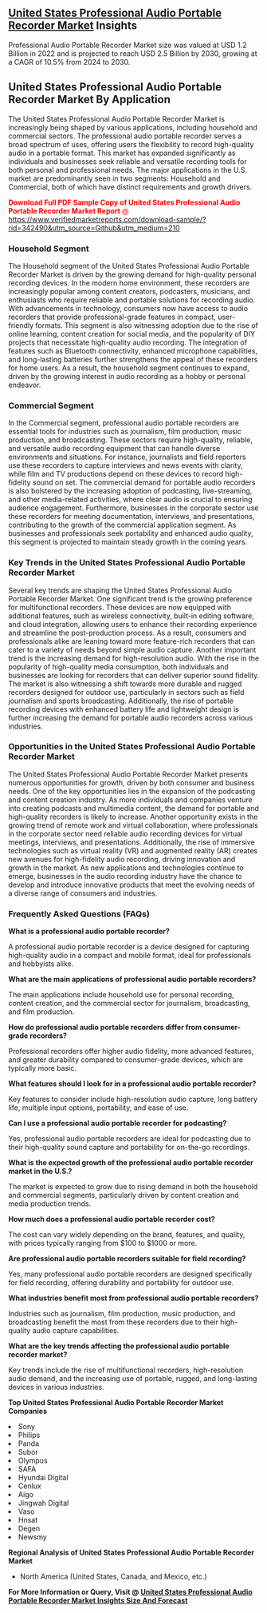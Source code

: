 <h2><a href="https://www.verifiedmarketreports.com/download-sample/?rid=342490&amp;utm_source=Github&amp;utm_medium=210" target="_blank">United States Professional Audio Portable Recorder Market</a> Insights</h2><p>Professional Audio Portable Recorder Market size was valued at USD 1.2 Billion in 2022 and is projected to reach USD 2.5 Billion by 2030, growing at a CAGR of 10.5% from 2024 to 2030.</p><p><h2>United States Professional Audio Portable Recorder Market By Application</h2><p>The United States Professional Audio Portable Recorder Market is increasingly being shaped by various applications, including household and commercial sectors. The professional audio portable recorder serves a broad spectrum of uses, offering users the flexibility to record high-quality audio in a portable format. This market has expanded significantly as individuals and businesses seek reliable and versatile recording tools for both personal and professional needs. The major applications in the U.S. market are predominantly seen in two segments: Household and Commercial, both of which have distinct requirements and growth drivers. <p><span class=""><span style="color: #ff0000;"><strong>Download Full PDF Sample Copy of United States Professional Audio Portable Recorder Market Report</strong> @ </span><a href="https://www.verifiedmarketreports.com/download-sample/?rid=342490&amp;utm_source=Github&amp;utm_medium=210" target="_blank">https://www.verifiedmarketreports.com/download-sample/?rid=342490&amp;utm_source=Github&amp;utm_medium=210</a></span></p></p><h3>Household Segment</h3><p>The Household segment of the United States Professional Audio Portable Recorder Market is driven by the growing demand for high-quality personal recording devices. In the modern home environment, these recorders are increasingly popular among content creators, podcasters, musicians, and enthusiasts who require reliable and portable solutions for recording audio. With advancements in technology, consumers now have access to audio recorders that provide professional-grade features in compact, user-friendly formats. This segment is also witnessing adoption due to the rise of online learning, content creation for social media, and the popularity of DIY projects that necessitate high-quality audio recording. The integration of features such as Bluetooth connectivity, enhanced microphone capabilities, and long-lasting batteries further strengthens the appeal of these recorders for home users. As a result, the household segment continues to expand, driven by the growing interest in audio recording as a hobby or personal endeavor.</p><h3>Commercial Segment</h3><p>In the Commercial segment, professional audio portable recorders are essential tools for industries such as journalism, film production, music production, and broadcasting. These sectors require high-quality, reliable, and versatile audio recording equipment that can handle diverse environments and situations. For instance, journalists and field reporters use these recorders to capture interviews and news events with clarity, while film and TV productions depend on these devices to record high-fidelity sound on set. The commercial demand for portable audio recorders is also bolstered by the increasing adoption of podcasting, live-streaming, and other media-related activities, where clear audio is crucial to ensuring audience engagement. Furthermore, businesses in the corporate sector use these recorders for meeting documentation, interviews, and presentations, contributing to the growth of the commercial application segment. As businesses and professionals seek portability and enhanced audio quality, this segment is projected to maintain steady growth in the coming years.</p><h3>Key Trends in the United States Professional Audio Portable Recorder Market</h3><p>Several key trends are shaping the United States Professional Audio Portable Recorder Market. One significant trend is the growing preference for multifunctional recorders. These devices are now equipped with additional features, such as wireless connectivity, built-in editing software, and cloud integration, allowing users to enhance their recording experience and streamline the post-production process. As a result, consumers and professionals alike are leaning toward more feature-rich recorders that can cater to a variety of needs beyond simple audio capture. Another important trend is the increasing demand for high-resolution audio. With the rise in the popularity of high-quality media consumption, both individuals and businesses are looking for recorders that can deliver superior sound fidelity. The market is also witnessing a shift towards more durable and rugged recorders designed for outdoor use, particularly in sectors such as field journalism and sports broadcasting. Additionally, the rise of portable recording devices with enhanced battery life and lightweight design is further increasing the demand for portable audio recorders across various industries.</p><h3>Opportunities in the United States Professional Audio Portable Recorder Market</h3><p>The United States Professional Audio Portable Recorder Market presents numerous opportunities for growth, driven by both consumer and business needs. One of the key opportunities lies in the expansion of the podcasting and content creation industry. As more individuals and companies venture into creating podcasts and multimedia content, the demand for portable and high-quality recorders is likely to increase. Another opportunity exists in the growing trend of remote work and virtual collaboration, where professionals in the corporate sector need reliable audio recording devices for virtual meetings, interviews, and presentations. Additionally, the rise of immersive technologies such as virtual reality (VR) and augmented reality (AR) creates new avenues for high-fidelity audio recording, driving innovation and growth in the market. As new applications and technologies continue to emerge, businesses in the audio recording industry have the chance to develop and introduce innovative products that meet the evolving needs of a diverse range of consumers and industries.</p><h3>Frequently Asked Questions (FAQs)</h3><p><strong>What is a professional audio portable recorder?</strong></p><p>A professional audio portable recorder is a device designed for capturing high-quality audio in a compact and mobile format, ideal for professionals and hobbyists alike.</p><p><strong>What are the main applications of professional audio portable recorders?</strong></p><p>The main applications include household use for personal recording, content creation, and the commercial sector for journalism, broadcasting, and film production.</p><p><strong>How do professional audio portable recorders differ from consumer-grade recorders?</strong></p><p>Professional recorders offer higher audio fidelity, more advanced features, and greater durability compared to consumer-grade devices, which are typically more basic.</p><p><strong>What features should I look for in a professional audio portable recorder?</strong></p><p>Key features to consider include high-resolution audio capture, long battery life, multiple input options, portability, and ease of use.</p><p><strong>Can I use a professional audio portable recorder for podcasting?</strong></p><p>Yes, professional audio portable recorders are ideal for podcasting due to their high-quality sound capture and portability for on-the-go recordings.</p><p><strong>What is the expected growth of the professional audio portable recorder market in the U.S.?</strong></p><p>The market is expected to grow due to rising demand in both the household and commercial segments, particularly driven by content creation and media production trends.</p><p><strong>How much does a professional audio portable recorder cost?</strong></p><p>The cost can vary widely depending on the brand, features, and quality, with prices typically ranging from $100 to $1000 or more.</p><p><strong>Are professional audio portable recorders suitable for field recording?</strong></p><p>Yes, many professional audio portable recorders are designed specifically for field recording, offering durability and portability for outdoor use.</p><p><strong>What industries benefit most from professional audio portable recorders?</strong></p><p>Industries such as journalism, film production, music production, and broadcasting benefit the most from these recorders due to their high-quality audio capture capabilities.</p><p><strong>What are the key trends affecting the professional audio portable recorder market?</strong></p><p>Key trends include the rise of multifunctional recorders, high-resolution audio demand, and the increasing use of portable, rugged, and long-lasting devices in various industries.</p></p><p><strong>Top United States Professional Audio Portable Recorder Market Companies</strong></p><div data-test-id=""><p><li>Sony</li><li> Philips</li><li> Panda</li><li> Subor</li><li> Olympus</li><li> SAFA</li><li> Hyundai Digital</li><li> Cenlux</li><li> Aigo</li><li> Jingwah Digital</li><li> Vaso</li><li> Hnsat</li><li> Degen</li><li> Newsmy</li></p><div><strong>Regional Analysis of&nbsp;United States Professional Audio Portable Recorder Market</strong></div><ul><li dir="ltr"><p dir="ltr">North America&nbsp;(United States, Canada, and Mexico, etc.)</p></li></ul><p><strong>For More Information or Query, Visit @&nbsp;</strong><strong><a href="https://www.verifiedmarketreports.com/product/professional-audio-portable-recorder-market/?utm_source=Github&amp;utm_medium=210" target="_blank">United States Professional Audio Portable Recorder Market Insights Size And Forecast</a></strong></p></div>
